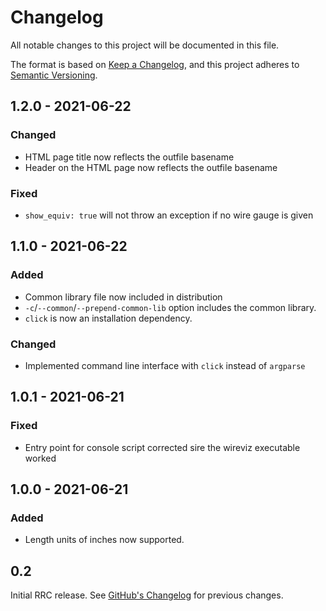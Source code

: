 [//]: # (Types of changes)
[//]: # ("Added" for new features)
[//]: # ("Changed" for changes in existing functionality)
[//]: # ("Deprecated" for soon-to-be removed features)
[//]: # ("Removed" for now removed features)
[//]: # ("Fixed" for any bug fixes)
[//]: # ("Security" in case of vulnerabilities)

# Changelog

All notable changes to this project will be documented in this file.

The format is based on [Keep a Changelog](https://keepachangelog.com/en/1.0.0/),
and this project adheres to 
[Semantic Versioning](https://semver.org/spec/v2.0.0.html).

## 1.2.0 - 2021-06-22

### Changed

* HTML page title now reflects the outfile basename
* Header on the HTML page now reflects the outfile basename

### Fixed

* `show_equiv: true` will not throw an exception if no wire gauge is given

## 1.1.0 - 2021-06-22

### Added

* Common library file now included in distribution
* `-c`/`--common`/`--prepend-common-lib` option includes the common library.
* `click` is now an installation dependency.

### Changed

* Implemented command line interface with `click` instead of `argparse`

## 1.0.1 - 2021-06-21

### Fixed

* Entry point for console script corrected sire the wireviz executable worked

## 1.0.0 - 2021-06-21

### Added

* Length units of inches now supported.

## 0.2

Initial RRC release. See [GitHub's
Changelog](https://github.com/formatc1702/WireViz/blob/master/docs/CHANGELOG.md)
for previous changes.
